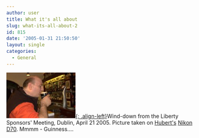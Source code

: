 ```yaml
---
author: user
title: What it's all about
slug: what-its-all-about-2
id: 815
date: '2005-01-31 21:50:50'
layout: single
categories:
  - General
---
```


[![](images/DSC_14.jpg){: .align-left}](images/DSC_14_BIG.jpg)Wind-down from the Liberty Sponsors' Meeting, Dublin, April 21 2005\. Picture taken on [Hubert's](http://blogs.sun.com/hubertsblog) [ Nikon D70](http://nikonimaging.com/global/products/digitalcamera/slr/d70/). Mmmm - Guinness....